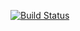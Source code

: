 [![Build Status](https://travis-ci.org/RogerHanXu/cse110-lab5.svg?branch=master)](https://travis-ci.org/RogerHanXu/cse110-lab5)